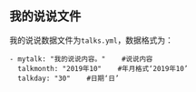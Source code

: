 ## 我的说说文件
我的说说数据文件为`talks.yml`，数据格式为：

```
- mytalk: "我的说说内容。"    #说说内容
  talkmonth: "2019年10"    #年月格式‘2019年10’
  talkday: "30"    #日期‘日’
```
